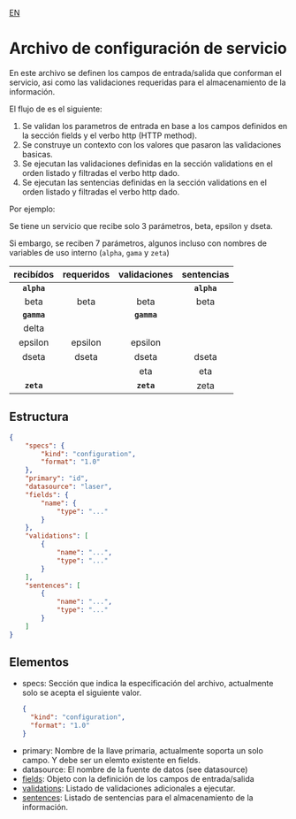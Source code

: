 [EN](README.md)
# Archivo de configuración de servicio
En este archivo se definen los campos de entrada/salida que conforman el servicio, asi como las validaciones requeridas para el almacenamiento de la información.

El flujo de es el siguiente:

1. Se validan los parametros de entrada en base a los campos definidos en la sección fields y el verbo http (HTTP method).
2. Se construye un contexto con los valores que pasaron las validaciones basicas.
3. Se ejecutan las validaciones definidas en la sección validations en el orden listado y filtradas el verbo http dado.
4. Se ejecutan las sentencias definidas en la sección validations en el orden listado y filtradas el verbo http dado.

Por ejemplo:

Se tiene un servicio que recibe solo 3 parámetros, beta, epsilon y dseta.

Si embargo, se reciben 7 parámetros, algunos incluso con nombres de variables de uso interno (`alpha`, `gama` y `zeta`)

|recibídos|requeridos|validaciones|sentencias|
|:---:|:---:|:---:|:---:|
|**`alpha`**|||**`alpha`**|
|beta|beta|beta|beta|
|**`gamma`**||**`gamma`**||
|delta||||
|epsilon|epsilon|epsilon||
|dseta|dseta|dseta|dseta|
|||eta|eta|
|**`zeta`**||**`zeta`**|zeta|

## Estructura
```json
{
	"specs": {
		"kind": "configuration",
		"format": "1.0"
	},
	"primary": "id",
	"datasource": "laser",
	"fields": {
		"name": {
			"type": "..."
		}
	},
	"validations": [
		{
			"name": "...",
			"type": "..."
		}
	],
	"sentences": [
		{
			"name": "...",
			"type": "..."
		}
	]
}
```

## Elementos

- specs: Sección que indica la especificación del archivo, actualmente solo se acepta el siguiente valor.
  ```json
  {
  	"kind": "configuration",
  	"format": "1.0"
  }
  ```
- primary: Nombre de la llave primaria, actualmente soporta un solo campo. Y debe ser un elemto existente en fields.
- datasource: El nombre de la fuente de datos (see datasource)
- [fields](fields/README-ES.md): Objeto con la definición de los campos de entrada/salida
- [validations](validations/README-ES.md): Listado de validaciones adicionales a ejecutar.
- [sentences](sentences/README-ES.md): Listado de sentencias para el almacenamiento de la información.
